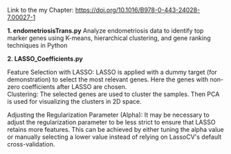 
Link to the my Chapter:
https://doi.org/10.1016/B978-0-443-24028-7.00027-1


**1. endometriosisTrans.py**
Analyze endometriosis data to identify top marker genes using K-means, hierarchical clustering, and gene ranking techniques in Python

**2. LASSO_Coefficients.py** <br>

Feature Selection with LASSO: LASSO is applied with a dummy target (for demonstration) to select the most relevant genes. Here the genes with non-zero coefficients after LASSO are chosen. <br>
Clustering: The selected genes are used to cluster the samples. Then PCA is used for visualizing the clusters in 2D space. <br>
   
Adjusting the Regularization Parameter (Alpha): It may be necessary to adjust the regularization parameter to be less strict to ensure that LASSO retains more features. This can be achieved by either tuning the alpha value or manually selecting a lower value instead of relying on LassoCV's default cross-validation.
